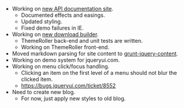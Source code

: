 * Working on [new API documentation site](https://github.com/jquery/api.jqueryui.com).
  * Documented effects and easings.
  * Updated styling.
  * Fixed demo failures in IE.
* Working on [new download builder](https://github.com/jquery/download.jqueryui.com).
  * ThemeRoller back-end and unit tests are written.
  * Working on ThemeRoller front-end.
* Moved markdown parsing for site content to [grunt-jquery-content](https://github.com/jquery/grunt-jquery-content).
* Working on demo system for jqueryui.com.
* Working on menu click/focus handling.
  * Clicking an item on the first level of a menu should not blur the clicked item.
  * https://bugs.jqueryui.com/ticket/8552
* Need to create new blog.
  * For now, just apply new styles to old blog.
